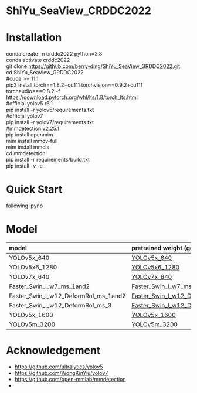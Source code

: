 # ShiYu_SeaView_CRDDC2022
# Installation
conda create -n crddc2022 python=3.8  
conda activate crddc2022  
git clone https://github.com/berry-ding/ShiYu_SeaView_GRDDC2022.git  
cd ShiYu_SeaView_GRDDC2022  
#cuda >= 11.1  
pip3 install torch==1.8.2+cu111 torchvision==0.9.2+cu111 torchaudio===0.8.2 -f https://download.pytorch.org/whl/lts/1.8/torch_lts.html  
#official yolov5 r6.1  
pip install -r yolov5/requirements.txt  
#official yolov7  
pip install -r yolov7/requirements.txt  
#mmdetection v2.25.1  
pip install openmim    
mim install mmcv-full  
mim install mmcls  
cd mmdetection  
pip install -r requirements/build.txt  
pip install -v -e .  
# Quick Start
following ipynb  
# Model
| model | pretrained weight (google drive) | 
| :-----| :---- | 
| YOLOv5x_640 | [YOLOv5x_640] | 
| YOLOv5x6_1280 | [YOLOv5x6_1280] | 
| YOLOv7x_640 | [YOLOv7x_640] | 
| Faster_Swin_l_w7_ms_1and2 | [Faster_Swin_l_w7_ms_1and2] | 
| Faster_Swin_l_w12_DeformRoI_ms_1and2 | [Faster_Swin_l_w12_DeformRoI_ms_1and2] | 
| Faster_Swin_l_w12_DeformRoI_ms_3 |[Faster_Swin_l_w12_DeformRoI_ms_3] | 
| YOLOv5x_1600 | [YOLOv5x_1600] | 
| YOLOv5m_3200 | [YOLOv5m_3200] | 

# Acknowledgement
- https://github.com/ultralytics/yolov5
- https://github.com/WongKinYiu/yolov7
- https://github.com/open-mmlab/mmdetection
- 


[YOLOv5x_640]: https://drive.google.com/file/d/1nwUIbd_eYiOSLU1hSnwIsqF5HTFXvq02/view?usp=sharing
[YOLOv5x6_1280]: https://drive.google.com/file/d/1x97py7w7ruKAE5p6ZrSgDi_tmSZ73e6G/view?usp=sharing
[YOLOv7x_640]: https://drive.google.com/file/d/1DGfQivLLGR-uP3INUZv6P77VrOa_rtNt/view?usp=sharing
[Faster_Swin_l_w7_ms_1and2]: https://drive.google.com/file/d/11S-B7JEq_uALWKYJTsEmVt5v8IvW8VBF/view?usp=sharing
[Faster_Swin_l_w12_DeformRoI_ms_1and2]: https://drive.google.com/file/d/1DG5yor2pIKG2UKquQ0FZHkV2tBkPI7_k/view?usp=sharing
[Faster_Swin_l_w12_DeformRoI_ms_3]: https://drive.google.com/file/d/1B9FPVqvhPGbXgUdS2eRKIUP2M5zhnhES/view?usp=sharing
[YOLOv5x_1600]: https://drive.google.com/file/d/1yg_Sy2Z8rLKrl7LqcwovCeIzsOI3ygt7/view?usp=sharing
[YOLOv5m_3200]: https://drive.google.com/file/d/1BK8K0PwfkBDun36Js3iFUwd_z6HsgosG/view?usp=sharing
